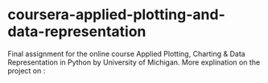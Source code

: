 # coursera-applied-plotting-and-data-representation <br>
Final assignment for the online course Applied Plotting, Charting & Data Representation in Python by University of Michigan. 
More explination on the project on : 
